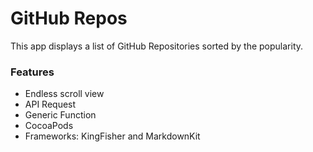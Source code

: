 # GitHub Repos

This app displays a list of GitHub Repositories sorted by the popularity. 

### Features

- Endless scroll view
- API Request
- Generic Function
- CocoaPods
- Frameworks: KingFisher and MarkdownKit
